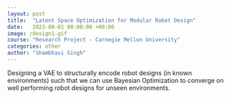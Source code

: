 ```yaml
---
layout: post
title:  "Latent Space Optimization for Modular Robot Design"
date:   2023-08-01 00:00:00 +00:00
image: /design1.gif
course: "Research Project - Carnegie Mellon University"
categories: other
author: "Shambhavi Singh"
---
```

Designing a VAE to structurally encode robot designs (in known environments) such that we can use Bayesian Optimization to converge on well performing robot designs for unseen environments. 